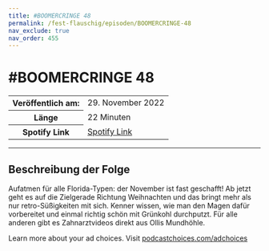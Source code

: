 ```yaml
---
title: #BOOMERCRINGE 48
permalink: /fest-flauschig/episoden/BOOMERCRINGE-48
nav_exclude: true
nav_order: 455
---
```


# #BOOMERCRINGE 48
<table class="resp-table dcf-table dcf-table-responsive dcf-table-bordered dcf-table-striped dcf-w-100%">
                    <tbody>
                        <tr>
                            <th scope="row">Veröffentlich am:</th>
                            <td data-label="Veröffentlich am:">29. November 2022</td>
                        </tr>
                        <tr>
                            <th scope="row">Länge </th>
                            <td data-label="Länge ">22 Minuten</td>
                        </tr><tr>
                                <th scope="row">Spotify Link</th>
                                <td data-label="Spotify Link"><a href="https://open.spotify.com/episode/0KYZd6uGn3hgREt41I3vkN">Spotify Link</a></td>
                            </tr></tbody>
                </table>

***

## Beschreibung der Folge

<div>
<p>Aufatmen für alle Florida-Typen: der November ist fast geschafft! Ab jetzt geht es auf die Zielgerade Richtung Weihnachten und das bringt mehr als nur retro-Süßigkeiten mit sich. Kenner wissen, wie man den Magen dafür vorbereitet und einmal richtig schön mit Grünkohl durchputzt. Für alle anderen gibt es Zahnarztvideos direkt aus Ollis Mundhöhle. </p><p> </p><p>Learn more about your ad choices. Visit <a href="https://podcastchoices.com/adchoices" rel="nofollow">podcastchoices.com/adchoices</a></p>  
</div>

